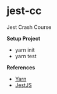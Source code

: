 # jest-cc
Jest Crash Course

**Setup Project**
* yarn init
* yarn test

**References**
* [Yarn](https://yarnpkg.com)
* [JestJS](https://jestjs.io)
